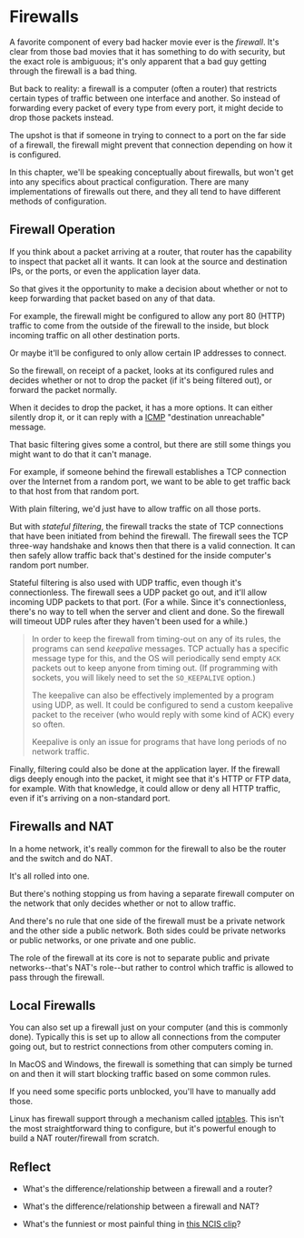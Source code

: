 # Firewalls

A favorite component of every bad hacker movie ever is the _firewall_.
It's clear from those bad movies that it has something to do with
security, but the exact role is ambiguous; it's only apparent that a bad
guy getting through the firewall is a bad thing.

But back to reality: a firewall is a computer (often a router) that
restricts certain types of traffic between one interface and another. So
instead of forwarding every packet of every type from every port, it
might decide to drop those packets instead.

The upshot is that if someone in trying to connect to a port on the far
side of a firewall, the firewall might prevent that connection depending
on how it is configured.

In this chapter, we'll be speaking conceptually about firewalls, but
won't get into any specifics about practical configuration. There are
many implementations of firewalls out there, and they all tend to have
different methods of configuration.

## Firewall Operation

If you think about a packet arriving at a router, that router has the
capability to inspect that packet all it wants. It can look at the
source and destination IPs, or the ports, or even the application layer
data.

So that gives it the opportunity to make a decision about whether or not
to keep forwarding that packet based on any of that data.

For example, the firewall might be configured to allow any port 80
(HTTP) traffic to come from the outside of the firewall to the inside,
but block incoming traffic on all other destination ports.

Or maybe it'll be configured to only allow certain IP addresses to
connect.

So the firewall, on receipt of a packet, looks at its configured rules
and decides whether or not to drop the packet (if it's being filtered
out), or forward the packet normally.

When it decides to drop the packet, it has a more options. It can either
silently drop it, or it can reply with a
[ICMP](https://en.wikipedia.org/wiki/Internet_Control_Message_Protocol)
"destination unreachable" message.

That basic filtering gives some a control, but there are still
some things you might want to do that it can't manage.

For example, if someone behind the firewall establishes a TCP connection
over the Internet from a random port, we want to be able to get traffic
back to that host from that random port.

With plain filtering, we'd just have to allow traffic on all those
ports.

But with _stateful filtering_, the firewall tracks the state of TCP
connections that have been initiated from behind the firewall. The
firewall sees the TCP three-way handshake and knows then that there is a
valid connection. It can then safely allow traffic back that's destined
for the inside computer's random port number.

Stateful filtering is also used with UDP traffic, even though it's
connectionless. The firewall sees a UDP packet go out, and it'll allow
incoming UDP packets to that port. (For a while. Since it's
connectionless, there's no way to tell when the server and client and
done. So the firewall will timeout UDP rules after they haven't been
used for a while.)

> In order to keep the firewall from timing-out on any of its rules, the
> programs can send _keepalive_ messages. TCP actually has a specific
> message type for this, and the OS will periodically send empty `ACK`
> packets out to keep anyone from timing out. (If programming with
> sockets, you will likely need to set the `SO_KEEPALIVE` option.)
>
> The keepalive can also be effectively implemented by a program using
> UDP, as well. It could be configured to send a custom keepalive packet
> to the receiver (who would reply with some kind of ACK) every so
> often.
>
> Keepalive is only an issue for programs that have long periods of no
> network traffic.

Finally, filtering could also be done at the application layer. If the
firewall digs deeply enough into the packet, it might see that it's HTTP
or FTP data, for example. With that knowledge, it could allow or deny
all HTTP traffic, even if it's arriving on a non-standard port.

## Firewalls and NAT

In a home network, it's really common for the firewall to also be the
router and the switch and do NAT.

It's all rolled into one.

But there's nothing stopping us from having a separate firewall computer
on the network that only decides whether or not to allow traffic.

And there's no rule that one side of the firewall must be a private
network and the other side a public network. Both sides could be private
networks or public networks, or one private and one public.

The role of the firewall at its core is not to separate public and
private networks--that's NAT's role--but rather to control which traffic
is allowed to pass through the firewall.

## Local Firewalls

You can also set up a firewall just on your computer (and this is
commonly done). Typically this is set up to allow all connections from
the computer going out, but to restrict connections from other computers
coming in.

In MacOS and Windows, the firewall is something that can simply be
turned on and then it will start blocking traffic based on some common
rules.

If you need some specific ports unblocked, you'll have to manually add
those.

Linux has firewall support through a mechanism called
[iptables](https://en.wikipedia.org/wiki/Iptables). This isn't the most
straightforward thing to configure, but it's powerful enough to build a
NAT router/firewall from scratch.

## Reflect

* What's the difference/relationship between a firewall and a router?

* What's the difference/relationship between a firewall and NAT?

* What's the funniest or most painful thing in [this NCIS
  clip](https://www.youtube.com/watch?v=u8qgehH3kEQ)?

